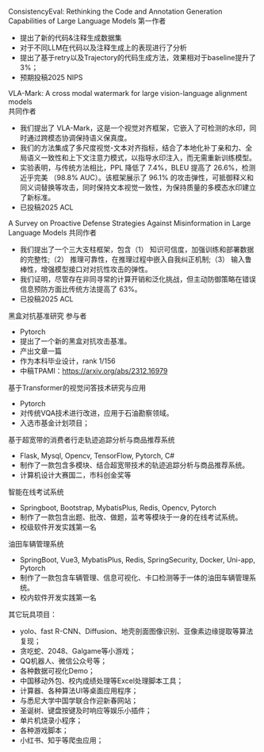 ConsistencyEval: Rethinking the Code and Annotation Generation Capabilities of Large Language Models
第一作者
- 提出了新的代码&注释生成数据集
- 对于不同LLM在代码以及注释生成上的表现进行了分析
- 提出了基于retry以及Trajectory的代码生成方法，效果相对于baseline提升了3%；
- 预期投稿2025 NIPS

VLA-Mark: A cross modal watermark for large vision-language alignment models  
共同作者
- 我们提出了 VLA-Mark，这是一个视觉对齐框架，它嵌入了可检测的水印，同时通过跨模态协调保持语义保真度。
- 我们的方法集成了多尺度视觉-文本对齐指标，结合了本地化补丁亲和力、全局语义一致性和上下文注意力模式，以指导水印注入，而无需重新训练模型。
- 实验表明，与传统方法相比，PPL 降低了 7.4%，BLEU 提高了 26.6%，检测近乎完美 （98.8% AUC）。该框架展示了 96.1% 的攻击弹性，可抵御释义和同义词替换等攻击，同时保持文本视觉一致性，为保持质量的多模态水印建立了新标准。
- 已投稿2025 ACL

A Survey on Proactive Defense Strategies Against Misinformation in Large Language Models
共同作者
- 我们提出了一个三大支柱框架，包含（1） 知识可信度，加强训练和部署数据的完整性;（2） 推理可靠性，在推理过程中嵌入自我纠正机制;（3） 输入鲁棒性，增强模型接口对对抗性攻击的弹性。
- 我们证明，尽管存在非同寻常的计算开销和泛化挑战，但主动防御策略在错误信息预防方面比传统方法提高了 63%。
- 已投稿2025 ACL

黑盒对抗基准研究 参与者
- Pytorch
- 提出了一个新的黑盒对抗攻击基准。
- 产出文章一篇
- 作为本科毕业设计，rank 1/156
- 中稿TPAMI：https://arxiv.org/abs/2312.16979

基于Transformer的视觉问答技术研究与应用
- Pytorch
- 对传统VQA技术进行改进，应用于石油勘察领域。
- 入选市基金计划项目；

基于超宽带的消费者行走轨迹追踪分析与商品推荐系统
- Flask, Mysql, Opencv, TensorFlow, Pytorch, C#
- 制作了一款包含多模块、结合超宽带技术的轨迹追踪分析与商品推荐系统。
- 计算机设计大赛国二，市科创金奖等

智能在线考试系统
- Springboot, Bootstrap, MybatisPlus, Redis, Opencv, Pytorch
- 制作了一款包含出题、批改、做题，监考等模块于一身的在线考试系统。
- 校级软件开发实践第一名

油田车辆管理系统
- SpringBoot, Vue3, MybatisPlus, Redis, SpringSecurity, Docker, Uni-app, Pytorch
- 制作了一款包含车辆管理、信息可视化、卡口检测等于一体的油田车辆管理系统。
- 校内软件开发实践第一名

其它玩具项目：
- yolo、fast R-CNN、Diffusion、地壳剖面图像识别、亚像素边缘提取等算法复现；
- 贪吃蛇、2048、Galgame等小游戏；
- QQ机器人、微信公众号等；
- 各种数据可视化Demo；
- 中国移动外包、校内成绩处理等Excel处理脚本工具；
- 计算器、各种算法UI等桌面应用程序；
- 与悉尼大学中国学联合作迎新春网站；
- 圣诞树、键盘按键及时响应等娱乐小插件；
- 单片机烧录小程序；
- 各种游戏脚本；
- 小红书、知乎等爬虫应用；
